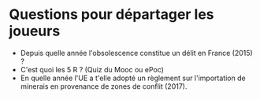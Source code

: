 # Questions pour départager les joueurs
- Depuis quelle année l'obsolescence constitue un délit en France (2015) ?
- C'est quoi les 5 R ? (Quiz du Mooc ou ePoc)
- En quelle année l'UE a t'elle adopté un règlement sur l'importation de minerais en provenance de zones de conflit (2017).